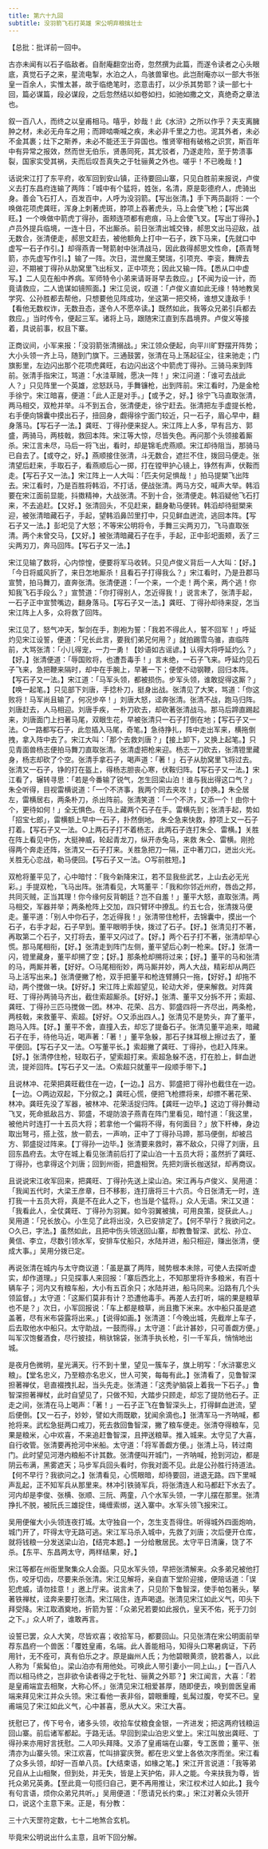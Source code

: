 ```yaml
---
title: 第六十九回
subtitle: 没羽箭飞石打英雄 宋公明弃粮擒壮士
---
```


【总批：批详前一回中。


古亦未闻有以石子临敌者。自耐庵翻空出奇，忽然撰为此篇，而遂令读者之心头眼底，真觉石子之来，星流电掣，水泊之人，鸟骇兽窜也。此岂耐庵亦以一部大书张皇一百余人，实惟太甚，故于临绝笔时，恣意击打，以少杀其势耶？读一部七十回，篇必谋篇，段必谋段，之后忽然结以如卷如扫，如驰如撒之文，真绝奇之章法也。


叙一百八人，而终之以皇甫相马。嘻乎，妙哉！此《水浒》之所以作乎？夫支离臃肿之材，未必无舟车之用；而蹄啮嘶喊之疾，未必非千里之力也。泥其外者，未必不金其裹；灶下之斯养，未必不能还王于异国也。惟贤宰相有破格之识赏，斯百年中有异常之报效，然而世无伯乐，贤愚同死，其尤驳者，乃遂走险，至于势溃事裂，国家实受其祸，夫而后叹吾真失之于牡骊黄之外也。嗟乎！不已晚哉！】


话说宋江打了东平府，收军回到安山镇，正待要回山寨，只见白胜前来报说，卢俊义去打东昌府连输了两阵：「城中有个猛将，姓张，名清，原是彰德府人，虎骑出身。善会飞石打人，百发百中，人呼为没羽箭。【写出张清。】手下两员副将：一个唤做花项虎龚旺，浑身上刺著虎斑，脖项上吞著虎头，马上会使飞枪；【写出龚旺。】一个唤做中箭虎丁得孙，面颊连项都有疤痕，马上会使飞叉。【写出丁得孙。】卢员外提兵临境，一连十日，不出厮杀。前日张清出城交锋，郝思文出马迎敌，战无数合，张清便走，郝思文赶去，被他额角上打中一石子，跌下马来，【先就口中虚写一石子作引。】却得燕青一弩箭射中张清战马，因此救得郝思文性命，【燕青弩箭，亦先虚写作引。】输了一阵。次日，混世魔王樊瑞，引项充、李衮，舞牌去迎，不期被丁得孙从肋窝里飞出标叉，正中项充；因此又输一阵。【悉从口中虚写。】二人见在船中养病。军师特令小弟来请哥哥早去救应。」【不闻为设一计，而竟请救应，二人诡谋如镜照面。】宋江见说，叹道：「卢俊义直如此无缘！特地教吴学究、公孙胜都去帮他，只想要他见阵成功，坐这第一把交椅，谁想又逢敌手！【看他无数权诈，无数丑态，遂令人不愿卒读。】既然如此，我等众兄弟引兵都去救应。」当时传令，便起三军。诸将上马，跟随宋江直到东昌境界。卢俊义等接着，具说前事，权且下寨。


正商议间，小军来报：「没羽箭张清搦战。」宋江领众便起，向平川旷野摆开阵势；大小头领一齐上马，随到门旗下。三通鼓罢，张清在马上荡起征尘，往来驰走；门旗影里，左边闪出那个花项虎龚旺，右边闪出这个中箭虎丁得孙。三骑马来到阵前。张清手指宋江，骂道：「水洼草贼，愿决一阵！」宋江问道：「谁可去战此人？」只见阵里一个英雄，忿怒跃马，手舞镰枪，出到阵前。宋江看时，乃是金枪手徐宁。宋江暗喜，便道：「此人正是对手。」【或予之，好。】徐宁飞马直取张清，两马相交，双枪并举。斗不到五合，张清便走，徐宁赶去。张清把左手虚提长枪，右手便向锦囊中摸出石子，扭回身，觑得徐宁面门较近，只一石子，眉心早中，翻身落马。【写石子一法。】龚旺、丁得孙便来捉人。宋江阵上人多，早有吕方、郭盛，两骑马，两枝戟，救回本阵。宋江等大惊，尽皆失色。再问那个头领接着厮杀。宋江言未尽，马后一将飞出，看时，却是锦毛虎燕顺。宋江却待阻当，那骑马已自去了。【或夺之，好。】燕顺接住张清，斗无数合，遮拦不住，拨回马便走。张清望后赶来，手取石子，看燕顺后心一掷，打在镗甲护心镜上，铮然有声，伏鞍而走。【写石子又一法。】宋江阵上一人大叫：「匹夫何足惧哉！」拍马提槊飞出阵去。宋江看时，乃是百胜将韩滔，不打话，便战张清。两马方交，喊声大举。韩滔要在宋江面前显能，抖擞精神，大战张清。不到十合，张清便走。韩滔疑他飞石打来，不去追赶。【又好。】张清回头，不见赶来，翻身勒马便转。韩滔却待挺槊来迎，被张清暗藏石子，手起，望韩滔鼻凹里打中，只见鲜血迸流，逃回本阵。【写石子又一法。】彭圯见了大怒；不等宋公明将令，手舞三尖两刃刀，飞马直取张清。两个未曾交马，【又好。】被张清暗藏石子在手，手起，正中彭圯面颊，丢了三尖两刃刀，奔马回阵。【写石子又一法。】


宋江见输了数将，心内惊惶，便要将军马收转。只见卢俊义背后一人大叫：【好。】「今日将威风折了，来日怎地厮杀！且看石子打得我么？」宋江看时，乃是丑郡马宣赞，拍马舞刀，直奔张清。张清便道：「一个来，一个走！两个来，两个逃！你知我飞石手段么？」宣赞道：「你打得别人，怎近得我！」说言未了，张清手起，一石子正中宣赞嘴边，翻身落马。【写石子又一法。】龚旺、丁得孙却待来捉，怎当宋江阵上人多，众将救了回阵。


宋江见了，怒气冲天，掣剑在手，割袍为誓：「我若不得此人，誓不回军！」呼延灼见宋江设誓，便道：「兄长此言，要我们弟兄何用？」就拍踢雪乌骓，直临阵前，大骂张清：「小儿得宠，一力一勇！【妙语如古谣谚。】认得大将呼延灼么？」【好。】张清便道：「辱国败将，也遭吾毒手！」言未绝，一石子飞来。呼延灼见石子飞来，急把鞭来隔时，却中在手腕上，早著一下；便使不动钢鞭，回归本阵。【写石子又一法。】宋江道：「马军头领，都被损伤。步军头领，谁敢捉得这厮？」【唤一起笔。】只见部下刘唐，手捻朴刀，挺身出战。张清见了大笑，骂道：「你这败将！马军尚且输了，何况步卒！」刘唐大怒，迳奔张清。张清不战，跑马归阵。刘唐赶去，人马相迎。刘唐手疾，一朴刀砍去，却砍著张清战马。那马后蹄直踢起来，刘唐面门上扫著马尾，双眼生花，早被张清只一石子打倒在地；【写石子又一法。○一路都写石子，此忽插入马尾，奇笔。】急待挣扎，阵中走出军来，横拖倒拽，拿入阵中去了。宋江大叫：「那个去救刘唐？」【接上卸下，又换上起笔。】只见青面兽杨志便拍马舞刀直取张清。张清虚把枪来迎。杨志一刀砍去，张清镫里藏身，杨志却砍了个空。张清手拿石子，喝声道：「著！」石子从肋窝里飞将过去。张清又一石子，铮的打在盔上，得杨志胆丧心寒，伏鞍归阵。【写石子又一法。】宋江看了，辗转寻思：「若是今番输了锐气，怎生回梁山泊！谁与我出得这口气？」朱仝听得，目视雷横说道：「一个不济事，我两个同去夹攻！」【亦换。】朱仝居左，雷横居右，两条朴刀，杀出阵前。张清笑道：「一个不济，又添一个！由你十个，更待如何！」全无惧色。在马上藏两个石子在手。雷横先到；张清手起，势如「招宝七郎」，雷横额上早中一石子，扑然倒地。 朱仝急来快救，脖项上又一石子打着。【写石子又一法。○上两石子打不着杨志，此两石子连打朱仝、雷横。】关胜在阵上看见中伤，大挺神威，轮起青龙刀，纵开赤兔马，来救 朱仝、雷横。刚抢得两个奔走还阵，张清又一石子打来。关胜急把刀一隔，正中著刀口，迸出火光。关胜无心恋战，勒马便回。【写石子又一法。○写前胜短。】


双枪将董平见了，心中暗忖：「我今新降宋江，若不显我些武艺，上山去必无光彩。」手提双枪，飞马出阵。张清看见，大骂董平：「我和你邻近州府，唇齿之邦，共同灭贼，正当其理！你今缘何反背朝廷？岂不自羞！」董平大怒，直取张清。两马相交，军器并举；两条枪阵上交加，四只臂环中撩乱。约五七合，张清拨马便走。董平道：「别人中你石子，怎近得我！」张清带住枪杆，去锦囊中，摸出一个石子，右手才起，石子早到。董平眼明手快，拨过了石子。【好。】张清见打不著，再取第二个石子，又打将去，董平又闪过了。【好。】两个石子打不著，张清却早心慌。那马尾相衔，【好。】张清走到阵门左侧，董平望后心刺一枪来。【好。】张清一闪，镫里藏身，董平却搠了空；【好。】那条枪却搠将过来；【好。】董平的马和张清的马，两厮并著，【好好。○马尾相衔妙，两马厮并妙，两人大战，精彩却从两匹马上活写出来。】张清便撇了枪，双手把董平和枪连臂膊只一拖，【好好。】却拖不动，两个搅做一块。【好好。】宋江阵上索超望见，轮动大斧，便来解救。对阵龚旺、丁得孙两骑马齐出，截住索超厮杀。【好好。】张清、董平又分拆不开；索超、龚旺、丁得孙三匹马搅做一团。林冲、花荣、吕方、郭盛四将一齐尽出，两条枪，两枝戟，来救董平、索超。【好好。○又添出四人。】张清见不是势头，弃了董平，跑马入阵。【好。】董平不舍，直撞入去，却忘了提备石子。张清见董平追来，暗藏石子在手，待他马近，喝声著：「著！」董平急躲，那石子抹耳根上擦过去了，董平便回。【写石子又一法。○写董平长。】索超撇了龚旺、丁得孙，也赶入阵来。【好。】张清停住枪，轻取石子，望索超打来。索超急躲不迭，打在脸上，鲜血迸流，提斧回阵。【写石子又一法。○索超只就董平一段顺手带下。】


且说林冲、花荣把龚旺截住在一边，【一边。】吕方、郭盛把丁得孙也截住在一边。【一边。○两边双起，下分叙之。】龚旺心慌，便把飞枪摽将来，却摽不著花荣、林冲。龚旺先没了军器，被林冲、花荣活捉归阵。【龚旺一边毕。】这边丁得孙舞动飞叉，死命抵敌吕方、郭盛，不堤防浪子燕青在阵门里看见，暗忖道：「我这里，被他片时连打一十五员大将；若拿他一个偏将不得，有何面目？」放下杆棒，身边取出弩弓，搭上弦，放一箭去，一声响，正中了丁得孙马蹄，那马便倒，却被吕方、郭盛捉过阵来。【丁得孙一边毕。】张清要来救时，寡不敌众，只得了刘唐，且回东昌府去。太守在城上看见张清前后打了梁山泊一十五员大将；虽然折了龚旺、丁得孙，也拿得这个刘唐；回到州衙，把盏相贺。先把刘唐长枷送狱，却再商议。


且说说宋江收军回来，把龚旺、丁得孙先送上梁山泊。宋江再与卢俊义、吴用道：「我闻五代时，大梁王彦章，日不移影，连打唐将三十六员。今日张清无一时，连打我一十五员大将，真是不在此人之下，也当是个猛将。」众人无语。宋江又道：「我看此人，全仗龚旺、丁得孙为羽翼。如今羽翼被擒，可用良策，捉获此人。」吴用道：「兄长放心。小生见了此将出没，久已安排定了。【何不早行？我欲问之。○久已，字法。】虽然如此，且把中伤头领送回山寨，却教鲁智深、武松、孙立、黄信、李立，尽数引领水军，安排车仗船只，水陆并进，船只相迎，赚出张清，便成大事。」吴用分拨已定。


再说张清在城内与太守商议道：「虽是赢了两阵，贼势根本未除，可使人去探听虚实，却作道理。」只见探事人来回报：「寨后西北上，不知那里将许多粮米，有百十辆车子；河内又有粮车船，大小有五百余只；水陆并进，船马同来。沿路有几个头领监督。」太守道：「这厮们莫非有计？恐遭他毒手。再差人去打听，端的果是粮草也不是？」次日，小军回报说：「车上都是粮草，尚且撒下米来。水中船只虽是遮盖著，尽有米布袋露将出来。」【说得如画。】张清道：「今晚出城，先截岸上车子，后去取他水中船只。太守助战，一鼓而得。」太守道：「此计甚妙，只可善觑方便。」叫军汉饱餐酒食，尽行披挂，稍驮锦袋，张清手执长枪，引一千军兵，悄悄地出城。


是夜月色微明，星光满天。行不到十里，望见一簇车子，旗上明写：「水浒寨忠义粮」。【堂名忠义，乃至粮亦名忠义，世人可笑，每每有此。】张清看了，见鲁智深担著禅仗，皂直裰拽扎起，当头先走。张清道：「这秃驴脑袋上着我一下石子。」鲁智深担著禅杖，此时自望见了，只做不知，大踏步只顾走，却忘了提防他石子。正走之间，张清在马上喝声：「著！」一石子正飞在鲁智深头上，打得鲜血迸流，望后便倒。【又一石子，妙妙，譬如大雨既歇，犹闻余滴也。】张清军马一齐呐喊，都抢将来。武松急挺两口戒刀，死去救回鲁智深，撇了粮车便走。张清夺得粮车，见果是粮米，心中欢喜，不来追赶鲁智深，且押送粮草。推入城来。太守见了大喜，自行收管。张清要再抢河中米船。太守道：「将军善觑方便。」张清上马，转过南门。此时望见河港内粮船不计其数。张清便叫开城门，一齐呐喊，抢到河边，都是阴云布满，黑雾遮天；马步军兵回头看时，你我对面不见。此是公孙胜行持道法。【何不早行？我欲问之。】张清看见，心慌眼暗，却待要回，进退无路。四下里喊声乱起，正不知军兵从那里来。林冲引铁骑军兵，将张清连人和马都赶下水去了。河内却是李俊、张横、张顺、三阮、两童，八个水军头领，一字儿摆在那里。张清挣扎不脱，被阮氏三雄捉住，绳缠索绑，送入寨中。水军头领飞报宋江。


吴用便催大小头领连夜打城。太守独自一个，怎生支吾得住。听得城外四面炮响，城门开了，吓得太守无路可逃。宋江军马杀入城中，先救了刘唐；次后便开仓库，就将钱粮一分发送梁山泊，【结完本题。】一分给散居民。太守平日清廉，饶了不杀。【东平、东昌两太守，两样结果，好。】


宋江等都在州衙里聚集众人会面。只见水军头领，早把张清解来。众多弟兄被他打伤，咬牙切齿，尽要来杀张清。宋江见解将，亲自直下堂阶迎接，便陪话道：「误犯虎威，请勿挂意！」邀上厅来。说言未了，只见阶下鲁智深，使手帕包著头，拏著铁禅杖，迳奔来要打张清。宋江隔住，连声喝退。张清见宋江如此义气，叩头下拜受降。宋江取酒奠地，折箭为誓：「众弟兄若要如此报仇，皇天不佑，死于刀剑之下。」众人听了，谁敢再言。


设誓已罢，众人大笑，尽皆欢喜；收拾军马，都要回山。只见张清在宋公明面前举荐东昌府一个兽医：「覆姓皇甫，名端。此人善能相马，知得头口寒暑病证，下药用针，无不痊可，真有伯乐之才。原是幽州人氏；为他碧眼黄须，貌若番人，以此人称为「紫髯伯」。梁山泊亦有用他处。可唤此人带引妻小一同上山。」【一百八人而以相马终之，岂非欲令读者得之于牝牡、骊黄之外耶？】宋江闻言，大喜：「若是皇甫端宜去相聚，大称心怀。」张清见宋江相爱甚厚，随即便去，唤到兽医皇甫端来拜见宋江并众头领。宋江看他一表非俗，碧眼重瞳，虬髯过腹，夸奖不已。皇甫端见了宋江如此义气，心中甚喜，愿从大义。宋江大喜。


抚慰已了，传下号令，诸多头领，收拾车仗粮食金银，一齐进发；把这两府钱粮运回山寨。前后诸军都起。于路无话。早回到梁山泊忠义堂上。宋江叫放出龚旺、丁得孙来亦用好言抚慰。二人叩头拜降。又添了皇甫端在山寨，专工医兽；董平、张清亦为山寨头领。宋江欢喜，忙叫排宴庆贺。都在忠义堂上各依次序而坐。宋江看了众多头领，却好一百单八员。【大结束语，如椽之笔。】宋江开言说道：「我等弟兄自从上山相聚，但到处，并无失，皆是上天护佑，非人之能。今来扶我为尊，皆托众弟兄英勇。【至此竟一句揽归自己，更不再用推让，宋江权术过人如此。】我今有句言语，烦你众弟兄共听。」吴用便道：「愿请兄长约束。」宋江对著众头领开口，说这个主意下来。正是，有分教：


三十六天罡符定数，七十二地煞合玄机。


毕竟宋公明说出什么主意，且听下回分解。
